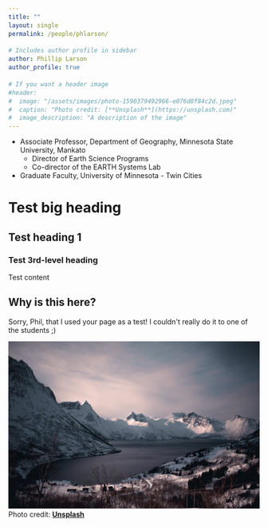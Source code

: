 ```yaml
---
title: ""
layout: single
permalink: /people/phlarson/

# Includes author profile in sidebar
author: Phillip Larson
author_profile: true

# If you want a header image
#header:
#  image: "/assets/images/photo-1590379492966-e076d8f84c2d.jpeg"
#  caption: "Photo credit: [**Unsplash**](https://unsplash.com)"
#  image_description: "A description of the image"
---
```


* Associate Professor, Department of Geography, Minnesota State University, Mankato
  * Director of Earth Science Programs
  * Co-director of the EARTH Systems Lab
* Graduate Faculty, University of Minnesota - Twin Cities

# Test big heading

## Test heading 1

### Test 3rd-level heading

Test content

## Why is this here?

Sorry, Phil, that I used your page as a test! I couldn't really do it to one of the students ;)

![Image!](/assets/images/photo-1590379492966-e076d8f84c2d.jpeg)
Photo credit: [**Unsplash**](https://unsplash.com)
